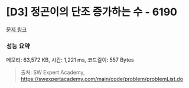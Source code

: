 # [D3] 정곤이의 단조 증가하는 수 - 6190 

[문제 링크](https://swexpertacademy.com/main/code/problem/problemDetail.do?contestProbId=AWcPjEuKAFgDFAU4) 

### 성능 요약

메모리: 63,572 KB, 시간: 1,221 ms, 코드길이: 557 Bytes



> 출처: SW Expert Academy, https://swexpertacademy.com/main/code/problem/problemList.do